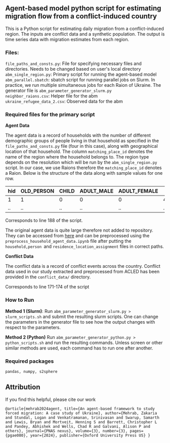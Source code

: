 ## Agent-based model python script for estimating migration flow from a conflict-induced country

This is a Python script for estimating daily migration from a conflict-induced region. The inputs are conflict data and a synthetic population. The output is time series data with migration estimates from each region.

### Files:

`file_paths_and_consts.py`: File for specifying necessary files and directories. Needs to be changed based on user's local directory <br>
`abm_single_region.py`: Primary script for running the agent-based model <br>
`abm_parallel.sbatch`: sbatch script for running parallel jobs on Slurm. In practice, we run multiple simultaneous jobs for each Raion of Ukraine. The generator file is `abm_parameter_generator_slurm.py` <br>
`neighbor_raions.csv`: Helper file for the abm <br>
`ukraine_refugee_data_2.csv`: Observed data for the abm <br>

### Required files for the primary script

**Agent Data**

The agent data is a record of households with the number of different demographic groups of people living in that household as specified in the `file_paths_and_consts.py` file (four in this case), along with geographical location of that household. The column `matching_place_id` denotes the name of the region where the household belongs to. The region type depends on the resolution which will be run by the `abm_single_region.py` script. In our case, we use Raions therefore the `matching_place_id` denotes a Raion. Below is the structure of the data along with sample values for one row.

| hid | OLD_PERSON | CHILD | ADULT_MALE | ADULT_FEMALE | latitude | longitude | matching_place_id |
|-----|:-----------|-------|------------|--------------|----------|-----------|-------------------|
|1|1|0|0|0|47.778539243187396|37.749237922373396|Kalmiuskyi|
|..|..|..|..|..|...|...|...|

Corresponds to line 188 of the script. 

The original agent data is quite large therefore not added to repository. They can be accessed from [here](https://net.science/files/40e8d15e-d38b-48d4-aaff-79e85e1de87e/) and can be preprocessed using the `preprocess_household_agent_data.ipynb` file after putting the `household,person `and `residence_location_assignment` files in correct paths.

**Conflict Data**

The conflict data is a record of conflict events across the country. Conflict data used in our study extracted and preprocessed from ACLED has been provided in the `conflict_data/` directory.

Corresponds to line 171-174 of the script

### How to Run

**Method 1 (Slurm)**: Run `abm_parameter_generator_slurm.py > slurm_scripts.sh` and submit the resulting slurm scripts. One can change the parameters in the generator file to see how the output changes with respect to the parameters.

**Method 2 (Python)** Run `abm_parameter_generator_python.py > python_scripts.sh` and run the resulting commands. Unless screen or other similar methods are used, each command has to run one after another.

### Required packages

`pandas, numpy, s2sphere`

## Attribution

If you find this helpful, please cite our work

`@article{mehrab2024agent,
  title={An agent-based framework to study forced migration: A case study of Ukraine},
  author={Mehrab, Zakaria and Stundal, Logan and Venkatramanan, Srinivasan and Swarup, Samarth and Lewis, Bryan and Mortveit, Henning S and Barrett, Christopher L and Pandey, Abhishek and Wells, Chad R and Galvani, Alison P and others},
  journal={PNAS nexus},
  volume={3},
  number={3},
  pages={pgae080},
  year={2024},
  publisher={Oxford University Press US}
}`

